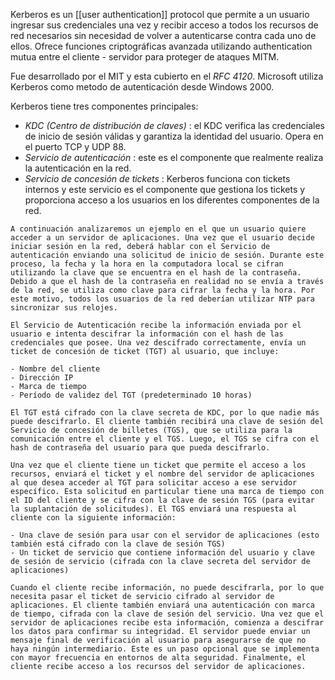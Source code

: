 Kerberos es un [[user authentication]] protocol que permite a un usuario ingresar sus credenciales una vez y recibir acceso a todos los recursos de red necesarios  sin necesidad de volver a autenticarse contra cada uno de ellos. Ofrece funciones criptográficas avanzada utilizando authentication mutua entre el cliente - servidor para proteger de ataques MITM. 

Fue desarrollado por el MIT y esta cubierto en el _RFC 4120_. Microsoft utiliza Kerberos como metodo de autenticación desde Windows 2000.

Kerberos tiene tres componentes principales:

- *KDC (Centro de distribución de claves)* : el KDC verifica las credenciales de inicio de sesión válidas y garantiza la identidad del usuario. Opera en el puerto TCP y UDP 88.
- *Servicio de autenticación* : este es el componente que realmente realiza la autenticación en la red.
- *Servicio de concesión de tickets* : Kerberos funciona con tickets internos y este servicio es el componente que gestiona los tickets y proporciona acceso a los usuarios en los diferentes componentes de la red.


``` ad-eje
A continuación analizaremos un ejemplo en el que un usuario quiere acceder a un servidor de aplicaciones. Una vez que el usuario decide iniciar sesión en la red, deberá hablar con el Servicio de autenticación enviando una solicitud de inicio de sesión. Durante este proceso, la fecha y la hora en la computadora local se cifran utilizando la clave que se encuentra en el hash de la contraseña. Debido a que el hash de la contraseña en realidad no se envía a través de la red, se utiliza como clave para cifrar la fecha y la hora. Por este motivo, todos los usuarios de la red deberían utilizar NTP para sincronizar sus relojes.

El Servicio de Autenticación recibe la información enviada por el usuario e intenta descifrar la información con el hash de las credenciales que posee. Una vez descifrado correctamente, envía un ticket de concesión de ticket (TGT) al usuario, que incluye:

- Nombre del cliente
- Dirección IP
- Marca de tiempo
- Período de validez del TGT (predeterminado 10 horas)

El TGT está cifrado con la clave secreta de KDC, por lo que nadie más puede descifrarlo. El cliente también recibirá una clave de sesión del Servicio de concesión de billetes (TGS), que se utiliza para la comunicación entre el cliente y el TGS. Luego, el TGS se cifra con el hash de contraseña del usuario para que pueda descifrarlo.

Una vez que el cliente tiene un ticket que permite el acceso a los recursos, enviará el ticket y el nombre del servidor de aplicaciones al que desea acceder al TGT para solicitar acceso a ese servidor específico. Esta solicitud en particular tiene una marca de tiempo con el ID del cliente y se cifra con la clave de sesión TGS (para evitar la suplantación de solicitudes). El TGS enviará una respuesta al cliente con la siguiente información:

- Una clave de sesión para usar con el servidor de aplicaciones (esto también está cifrado con la clave de sesión TGS)
- Un ticket de servicio que contiene información del usuario y clave de sesión de servicio (cifrada con la clave secreta del servidor de aplicaciones)

Cuando el cliente recibe información, no puede descifrarla, por lo que necesita pasar el ticket de servicio cifrado al servidor de aplicaciones. El cliente también enviará una autenticación con marca de tiempo, cifrada con la clave de sesión del servicio. Una vez que el servidor de aplicaciones recibe esta información, comienza a descifrar los datos para confirmar su integridad. El servidor puede enviar un mensaje final de verificación al usuario para asegurarse de que no haya ningún intermediario. Este es un paso opcional que se implementa con mayor frecuencia en entornos de alta seguridad. Finalmente, el cliente recibe acceso a los recursos del servidor de aplicaciones.
```